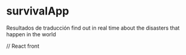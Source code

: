 # survivalApp

Resultados de traducción find out in real time about the disasters that happen in the world

// React front
